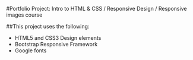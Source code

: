 #Portfolio Project:  Intro to HTML & CSS / Responsive Design / Responsive images course

##This project uses the following:

* HTML5 and CSS3 Design elements
* Bootstrap Responsive Framework
* Google fonts